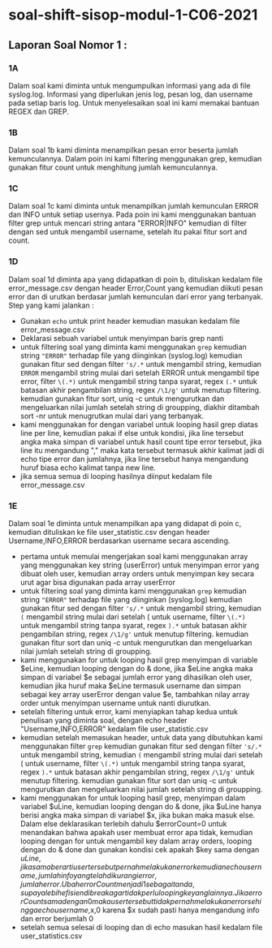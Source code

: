 # soal-shift-sisop-modul-1-C06-2021

## Laporan Soal Nomor 1 :

### 1A
Dalam soal kami diminta untuk mengumpulkan informasi yang ada di file syslog.log. Informasi yang diperlukan jenis log, pesan log, dan username pada setiap baris log. Untuk menyelesaikan soal ini kami memakai bantuan REGEX dan GREP.

### 1B
Dalam soal 1b kami diminta menampilkan pesan error beserta jumlah kemunculannya. Dalam poin ini kami filtering menggunakan grep, kemudian gunakan fitur count untuk menghitung jumlah kemunculannya.

### 1C
Dalam soal 1c kami diminta untuk menampilkan jumlah kemunculan ERROR dan INFO untuk setiap usernya. Pada poin ini kami menggunakan bantuan filter grep untuk mencari string antara "ERROR\|INFO" kemudian di filter dengan sed untuk mengambil username, setelah itu pakai fitur sort and count.

### 1D
Dalam soal 1d diminta apa yang didapatkan di poin b, dituliskan kedalam file error_message.csv dengan header Error,Count yang kemudian diikuti pesan error dan di urutkan berdasar jumlah kemunculan dari error yang terbanyak. Step yang kami jalankan :

- Gunakan `echo` untuk print header kemudian masukan kedalam file error_message.csv
- Deklarasi sebuah variabel untuk menyimpan baris grep nanti
- untuk filtering soal yang diminta kami menggunakan `grep` kemudian string `"ERROR"` terhadap file yang diinginkan (syslog.log) kemudian gunakan fitur sed dengan filter `'s/.*` untuk mengambil string, kemudian `ERROR` mengambil string mulai dari setelah ERROR untuk mengambil tipe error, filter `\(.*)` untuk mengambil string tanpa syarat, regex `(.*` untuk batasan akhir pengambilan string, regex `/\1/g'` untuk menutup filtering. kemudian gunakan fitur sort, uniq -c untuk mengurutkan dan mengeluarkan nilai jumlah setelah string di groupping, diakhir ditambah sort -nr untuk menugrutkan mulai dari yang terbanyak.
- kami menggunakan for dengan variabel untuk looping hasil grep diatas line per line, kemudian pakai if else untuk kondisi, jika line tersebut angka maka simpan di variabel untuk hasil count tipe error tersebut, jika line itu mengandung "," maka kata tersebut termasuk akhir kalimat jadi di echo tipe error dan jumlahnya, jika line tersebut hanya mengandung huruf biasa echo kalimat tanpa new line.
- jika semua semua di looping hasilnya diinput kedalam file error_message.csv

### 1E
Dalam soal 1e diminta untuk menampilkan apa yang didapat di poin c, kemudian dituliskan ke file user_statistic.csv dengan header Username,INFO,ERROR berdasarkan username secara ascending.

- pertama untuk memulai mengerjakan soal kami menggunakan array yang menggunakan key string (userError) untuk menyimpan error yang dibuat oleh user, kemudian array orders untuk menyimpan key secara urut agar bisa digunakan pada array userError
- untuk filtering soal yang diminta kami menggunakan `grep` kemudian string `"ERROR"` terhadap file yang diinginkan (syslog.log) kemudian gunakan fitur sed dengan filter `'s/.*` untuk mengambil string, kemudian `(` mengambil string mulai dari setelah ( untuk username, filter `\(.*)` untuk mengambil string tanpa syarat, regex `).*` untuk batasan akhir pengambilan string, regex `/\1/g'` untuk menutup filtering. kemudian gunakan fitur sort dan uniq -c untuk mengurutkan dan mengeluarkan nilai jumlah setelah string di groupping.
- kami menggunakan for untuk looping hasil grep menyimpan di variable $eLine, kemudian looping dengan do & done, jika $eLine angka maka simpan di variabel $e sebagai jumlah error yang dihasilkan oleh user, kemudian jika huruf maka $eLine termasuk username dan simpan sebagai key array userError dengan value $e, tambahkan nilay array order untuk menyimpan username untuk nanti diurutkan.
- setelah filtering untuk error, kami menyiapkan tahap kedua untuk penulisan yang diminta soal, dengan echo header "Username,INFO,ERROR" kedalam file user_statistic.csv
- kemudian setelah memasukan header, untuk data yang dibutuhkan kami menggunakan filter `grep` kemudian gunakan fitur sed dengan filter `'s/.*` untuk mengambil string, kemudian `(` mengambil string mulai dari setelah ( untuk username, filter `\(.*)` untuk mengambil string tanpa syarat, regex `).*` untuk batasan akhir pengambilan string, regex `/\1/g'` untuk menutup filtering. kemudian gunakan fitur sort dan uniq -c untuk mengurutkan dan mengeluarkan nilai jumlah setelah string di groupping.
- kami menggunakan for untuk looping hasil grep, menyimpan dalam variabel $uLine, kemudian looping dengan do & done, jika $uLine hanya berisi angka maka simpan di variabel $x, jika bukan maka masuk else. Dalam else deklarasikan terlebih dahulu $errorCount=0 untuk menandakan bahwa apakah user membuat error apa tidak, kemudian looping dengan for untuk mengambil key dalam array orders, looping dengan do & done dan gunakan kondisi cek apakah $key sama dengan $uLine, jika sama berarti user tersebut pernah melakukan error kemudian echo username, jumlah info yang telah dikurangi error, jumlah error. Ubah errorCount menjadi 1 sebagai tanda, supaya lebih efisien di break agar tidak perlu looping ke yang lainnya. Jika errorCount sama dengan 0 maka user tersebut tidak pernah melakukan error sehingga echo username,$x,0 karena $x sudah pasti hanya mengandung info dan error berjumlah 0
- setelah semua selesai di looping dan di echo masukan hasil kedalam file user_statistics.csv
